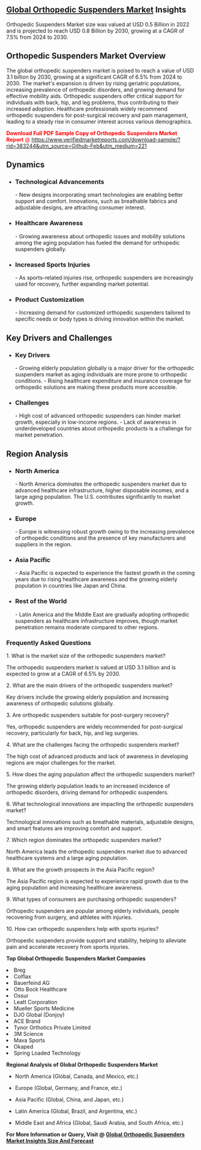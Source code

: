 <h2><a href="https://www.verifiedmarketreports.com/download-sample/?rid=383244&amp;utm_source=Github&amp;utm_medium=221" target="_blank">Global Orthopedic Suspenders Market</a> Insights</h2><p>Orthopedic Suspenders Market size was valued at USD 0.5 Billion in 2022 and is projected to reach USD 0.8 Billion by 2030, growing at a CAGR of 7.5% from 2024 to 2030.</p><p> <h2>Orthopedic Suspenders Market Overview</h2> <p>The global orthopedic suspenders market is poised to reach a value of USD 3.1 billion by 2030, growing at a significant CAGR of 6.5% from 2024 to 2030. The market's expansion is driven by rising geriatric populations, increasing prevalence of orthopedic disorders, and growing demand for effective mobility aids. Orthopedic suspenders offer critical support for individuals with back, hip, and leg problems, thus contributing to their increased adoption. Healthcare professionals widely recommend orthopedic suspenders for post-surgical recovery and pain management, leading to a steady rise in consumer interest across various demographics.</p> <p><p><span class=""><span style="color: #ff0000;"><strong>Download Full PDF Sample Copy of Orthopedic Suspenders Market Report</strong> @ </span><a href="https://www.verifiedmarketreports.com/download-sample/?rid=383244&amp;utm_source=Github-Feb&amp;utm_medium=221" target="_blank">https://www.verifiedmarketreports.com/download-sample/?rid=383244&amp;utm_source=Github-Feb&amp;utm_medium=221</a></span></p></p> <h2>Dynamics</h2> <ul> <li><h3>Technological Advancements</h3> - New designs incorporating smart technologies are enabling better support and comfort. Innovations, such as breathable fabrics and adjustable designs, are attracting consumer interest.</li> <li><h3>Healthcare Awareness</h3> - Growing awareness about orthopedic issues and mobility solutions among the aging population has fueled the demand for orthopedic suspenders globally.</li> <li><h3>Increased Sports Injuries</h3> - As sports-related injuries rise, orthopedic suspenders are increasingly used for recovery, further expanding market potential.</li> <li><h3>Product Customization</h3> - Increasing demand for customized orthopedic suspenders tailored to specific needs or body types is driving innovation within the market.</li> </ul> <h2>Key Drivers and Challenges</h2> <ul> <li><h3>Key Drivers</h3> - Growing elderly population globally is a major driver for the orthopedic suspenders market as aging individuals are more prone to orthopedic conditions. - Rising healthcare expenditure and insurance coverage for orthopedic solutions are making these products more accessible. </li> <li><h3>Challenges</h3> - High cost of advanced orthopedic suspenders can hinder market growth, especially in low-income regions. - Lack of awareness in underdeveloped countries about orthopedic products is a challenge for market penetration. </li> </ul> <h2>Region Analysis</h2> <ul> <li><h3>North America</h3> - North America dominates the orthopedic suspenders market due to advanced healthcare infrastructure, higher disposable incomes, and a large aging population. The U.S. contributes significantly to market growth.</li> <li><h3>Europe</h3> - Europe is witnessing robust growth owing to the increasing prevalence of orthopedic conditions and the presence of key manufacturers and suppliers in the region.</li> <li><h3>Asia Pacific</h3> - Asia Pacific is expected to experience the fastest growth in the coming years due to rising healthcare awareness and the growing elderly population in countries like Japan and China.</li> <li><h3>Rest of the World</h3> - Latin America and the Middle East are gradually adopting orthopedic suspenders as healthcare infrastructure improves, though market penetration remains moderate compared to other regions.</li> </ul> <h3>Frequently Asked Questions</h3> <p>1. What is the market size of the orthopedic suspenders market?</p> <p>The orthopedic suspenders market is valued at USD 3.1 billion and is expected to grow at a CAGR of 6.5% by 2030.</p> <p>2. What are the main drivers of the orthopedic suspenders market?</p> <p>Key drivers include the growing elderly population and increasing awareness of orthopedic solutions globally.</p> <p>3. Are orthopedic suspenders suitable for post-surgery recovery?</p> <p>Yes, orthopedic suspenders are widely recommended for post-surgical recovery, particularly for back, hip, and leg surgeries.</p> <p>4. What are the challenges facing the orthopedic suspenders market?</p> <p>The high cost of advanced products and lack of awareness in developing regions are major challenges for the market.</p> <p>5. How does the aging population affect the orthopedic suspenders market?</p> <p>The growing elderly population leads to an increased incidence of orthopedic disorders, driving demand for orthopedic suspenders.</p> <p>6. What technological innovations are impacting the orthopedic suspenders market?</p> <p>Technological innovations such as breathable materials, adjustable designs, and smart features are improving comfort and support.</p> <p>7. Which region dominates the orthopedic suspenders market?</p> <p>North America leads the orthopedic suspenders market due to advanced healthcare systems and a large aging population.</p> <p>8. What are the growth prospects in the Asia Pacific region?</p> <p>The Asia Pacific region is expected to experience rapid growth due to the aging population and increasing healthcare awareness.</p> <p>9. What types of consumers are purchasing orthopedic suspenders?</p> <p>Orthopedic suspenders are popular among elderly individuals, people recovering from surgery, and athletes with injuries.</p> <p>10. How can orthopedic suspenders help with sports injuries?</p> <p>Orthopedic suspenders provide support and stability, helping to alleviate pain and accelerate recovery from sports injuries.</p> </p><p><strong>Top Global Orthopedic Suspenders Market Companies</strong></p><div data-test-id=""><p><li>Breg</li><li> Colflax</li><li> Bauerfeind AG</li><li> Otto Bock Healthcare</li><li> Ossur</li><li> Leatt Corporation</li><li> Mueller Sports Medicine</li><li> DJO Global (Donjoy)</li><li> ACE Brand</li><li> Tynor Orthotics Private Limited</li><li> 3M Science</li><li> Mava Sports</li><li> Okaped</li><li> Spring Loaded Technology</li></p><div><strong>Regional Analysis of&nbsp;Global Orthopedic Suspenders Market</strong></div><ul><li dir="ltr"><p dir="ltr">North America&nbsp;(Global, Canada, and Mexico, etc.)</p></li><li dir="ltr"><p dir="ltr">Europe (Global, Germany, and France, etc.)</p></li><li dir="ltr"><p dir="ltr">Asia Pacific&nbsp;(Global, China, and Japan, etc.)</p></li><li dir="ltr"><p dir="ltr">Latin America&nbsp;(Global, Brazil, and Argentina, etc.)</p></li><li dir="ltr">Middle East and Africa&nbsp;(Global, Saudi Arabia, and South Africa, etc.)</li></ul><p><strong>For More Information or Query, Visit @&nbsp;</strong><strong><a href="https://www.verifiedmarketreports.com/product/orthopedic-suspenders-market/?utm_source=Github&amp;utm_medium=221" target="_blank">Global Orthopedic Suspenders Market Insights Size And Forecast</a></strong></p></div>
